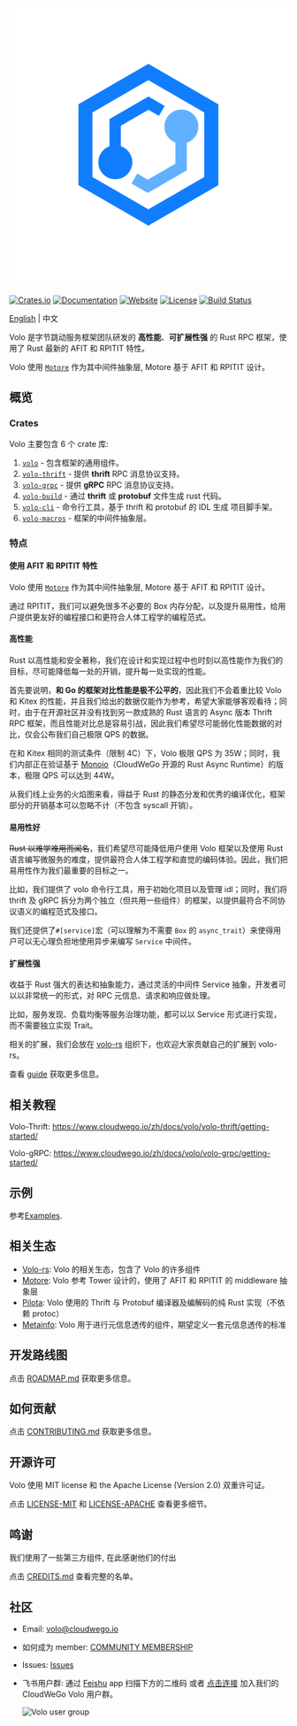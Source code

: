 ![Volo](https://github.com/cloudwego/volo/raw/main/.github/assets/logo.png?sanitize=true)

[![Crates.io](https://img.shields.io/crates/v/volo)](https://crates.io/crates/volo)
[![Documentation](https://docs.rs/volo/badge.svg)](https://docs.rs/volo)
[![Website](https://img.shields.io/website?up_message=cloudwego&url=https%3A%2F%2Fwww.cloudwego.io%2F)](https://www.cloudwego.io/)
[![License](https://img.shields.io/crates/l/volo)](#license)
[![Build Status][actions-badge]][actions-url]

[actions-badge]: https://github.com/cloudwego/volo/actions/workflows/ci.yaml/badge.svg
[actions-url]: https://github.com/cloudwego/volo/actions

[English](README.md) | 中文

Volo 是字节跳动服务框架团队研发的 **高性能**、**可扩展性强** 的 Rust RPC 框架，使用了 Rust 最新的 AFIT 和 RPITIT 特性。

Volo 使用 [`Motore`][motore] 作为其中间件抽象层, Motore 基于 AFIT 和 RPITIT 设计。

## 概览

### Crates

Volo 主要包含 6 个 crate 库:

1. [`volo`][volo] - 包含框架的通用组件。
2. [`volo-thrift`][volo-thrift] - 提供 **thrift** RPC 消息协议支持。
3. [`volo-grpc`][volo-grpc] - 提供 **gRPC** RPC 消息协议支持。
4. [`volo-build`][volo-build] - 通过 **thrift** 或 **protobuf** 文件生成 rust 代码。
5. [`volo-cli`][volo-cli] - 命令行工具，基于 thrift 和 protobuf 的 IDL 生成 项目脚手架。
6. [`volo-macros`][volo-macros] - 框架的中间件抽象层。

### 特点

#### 使用 AFIT 和 RPITIT 特性

Volo 使用 [`Motore`][motore] 作为其中间件抽象层, Motore 基于 AFIT 和 RPITIT 设计。

通过 RPITIT，我们可以避免很多不必要的 Box 内存分配，以及提升易用性，给用户提供更友好的编程接口和更符合人体工程学的编程范式。

#### 高性能

Rust 以高性能和安全著称，我们在设计和实现过程中也时刻以高性能作为我们的目标，尽可能降低每一处的开销，提升每一处实现的性能。

首先要说明，**和 Go 的框架对比性能是极不公平的**，因此我们不会着重比较 Volo 和 Kitex 的性能，并且我们给出的数据仅能作为参考，希望大家能够客观看待；同时，由于在开源社区并没有找到另一款成熟的 Rust 语言的 Async 版本 Thrift RPC 框架，而且性能对比总是容易引战，因此我们希望尽可能弱化性能数据的对比，仅会公布我们自己极限 QPS 的数据。

在和 Kitex 相同的测试条件（限制 4C）下，Volo 极限 QPS 为 35W；同时，我们内部正在验证基于 [Monoio](https://github.com/bytedance/monoio)（CloudWeGo 开源的 Rust Async Runtime）的版本，极限 QPS 可以达到 44W。

从我们线上业务的火焰图来看，得益于 Rust 的静态分发和优秀的编译优化，框架部分的开销基本可以忽略不计（不包含 syscall 开销）。

#### 易用性好

~~Rust 以难学难用而闻名~~，我们希望尽可能降低用户使用 Volo 框架以及使用 Rust 语言编写微服务的难度，提供最符合人体工程学和直觉的编码体验。因此，我们把易用性作为我们最重要的目标之一。

比如，我们提供了 volo 命令行工具，用于初始化项目以及管理 idl；同时，我们将 thrift 及 gRPC 拆分为两个独立（但共用一些组件）的框架，以提供最符合不同协议语义的编程范式及接口。

我们还提供了`#[service]`宏（可以理解为不需要 `Box` 的 `async_trait`）来使得用户可以无心理负担地使用异步来编写 `Service` 中间件。

#### 扩展性强

收益于 Rust 强大的表达和抽象能力，通过灵活的中间件 Service 抽象，开发者可以以非常统一的形式，对 RPC 元信息、请求和响应做处理。

比如，服务发现、负载均衡等服务治理功能，都可以以 Service 形式进行实现，而不需要独立实现 Trait。

相关的扩展，我们会放在 [volo-rs](https://github.com/volo-rs) 组织下，也欢迎大家贡献自己的扩展到 volo-rs。

查看 [guide](https://www.cloudwego.io/zh/docs/volo/guide/) 获取更多信息。

## 相关教程

Volo-Thrift: https://www.cloudwego.io/zh/docs/volo/volo-thrift/getting-started/

Volo-gRPC: https://www.cloudwego.io/zh/docs/volo/volo-grpc/getting-started/

## 示例

参考[Examples](examples).

## 相关生态

- [Volo-rs][volo-rs]: Volo 的相关生态，包含了 Volo 的许多组件
- [Motore][motore]: Volo 参考 Tower 设计的，使用了 AFIT 和 RPITIT 的 middleware 抽象层
- [Pilota][pilota]: Volo 使用的 Thrift 与 Protobuf 编译器及编解码的纯 Rust 实现（不依赖 protoc）
- [Metainfo][metainfo]: Volo 用于进行元信息透传的组件，期望定义一套元信息透传的标准

## 开发路线图

点击 [ROADMAP.md](https://github.com/cloudwego/volo/blob/main/ROADMAP.md) 获取更多信息。

## 如何贡献

点击 [CONTRIBUTING.md](https://github.com/cloudwego/volo/blob/main/CONTRIBUTING.md) 获取更多信息。

## 开源许可

Volo 使用 MIT license 和 the Apache License (Version 2.0) 双重许可证。

点击 [LICENSE-MIT](https://github.com/cloudwego/volo/blob/main/LICENSE-MIT) 和 [LICENSE-APACHE](https://github.com/cloudwego/volo/blob/main/LICENSE-APACHE) 查看更多细节。

## 鸣谢

我们使用了一些第三方组件, 在此感谢他们的付出

点击 [CREDITS.md](https://github.com/cloudwego/volo/blob/main/CREDITS.md) 查看完整的名单。

## 社区

- Email: [volo@cloudwego.io](mailto:volo@cloudwego.io)
- 如何成为 member: [COMMUNITY MEMBERSHIP](https://github.com/cloudwego/community/blob/main/COMMUNITY_MEMBERSHIP.md)
- Issues: [Issues](https://github.com/cloudwego/volo/issues)
- 飞书用户群: 通过 [Feishu](https://www.feishu.cn/) app 扫描下方的二维码 或者 [点击连接](https://applink.feishu.cn/client/chat/chatter/add_by_link?link_token=b34v5470-8e4d-4c7d-bf50-8b2917af026b) 加入我们的 CloudWeGo Volo 用户群。

  <img src="https://github.com/cloudwego/volo/raw/main/.github/assets/volo-feishu-user-group.png" alt="Volo user group" width="50%" height="50%" />

[volo-rs]: https://github.com/volo-rs
[motore]: https://github.com/cloudwego/motore
[pilota]: https://github.com/cloudwego/pilota
[metainfo]: https://github.com/cloudwego/metainfo
[volo]: https://docs.rs/volo
[volo-thrift]: https://docs.rs/volo-thrift
[volo-grpc]: https://docs.rs/volo-grpc
[volo-build]: https://docs.rs/volo-build
[volo-cli]: https://crates.io/crates/volo-cli
[volo-macros]: https://docs.rs/volo-macros
[examples]: https://github.com/cloudwego/volo/tree/main/examples
